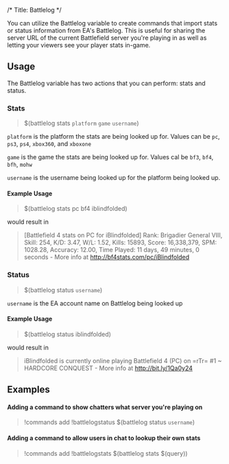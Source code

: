 /*
Title: Battlelog
*/

You can utilize the Battlelog variable to create commands that import stats or status information from EA's Battlelog. This is useful for sharing the server URL of the current Battlefield server you're playing in as well as letting your viewers see your player stats in-game.

## Usage

The Battlelog variable has two actions that you can perform: stats and status.

### Stats

> $(battlelog stats `platform` `game` `username`)

`platform` is the platform the stats are being looked up for. Values can be `pc`, `ps3`, `ps4`, `xbox360`, and `xboxone`

`game` is the game the stats are being looked up for. Values cal be `bf3`, `bf4`, `bfh`, `mohw`

`username` is the username being looked up for the platform being looked up.

#### Example Usage

> $(battlelog stats pc bf4 iblindfolded)

would result in

> [Battlefield 4 stats on PC for iBlindfolded] Rank: Brigadier General VIII, Skill: 254, K/D: 3.47, W/L: 1.52, Kills: 15893, Score: 16,338,379, SPM: 1028.28, Accuracy: 12.00, Time Played: 11 days, 49 minutes, 0 seconds - More info at http://bf4stats.com/pc/iBlindfolded

### Status

> $(battlelog status <code>username</code>)

`username` is the EA account name on Battlelog being looked up

#### Example Usage

> $(battlelog status iblindfolded)

would result in

> iBlindfolded is currently online playing Battlefield 4 (PC) on =rTr= #1 ~ HARDCORE CONQUEST - More info at http://bit.ly/1Qa0y24

## Examples

#### Adding a command to show chatters what server you're playing on

> !commands add !battlelogstatus $(battlelog status `username`)

#### Adding a command to allow users in chat to lookup their own stats

> !commands add !battlelogstats $(battlelog stats $(query))